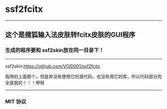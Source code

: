 # ssf2fcitx

---

## 这个是搜狐输入法皮肤转fcitx皮肤的GUI程序

### 生成的程序要和 ssf2skin放在同一目录下！

---
ssf2skin:https://github.com/VOID001/ssf2fcitx

我用的上面那个，但是并没有使用它的源代码，也没有用它的库，所以代码部分完全是我的！！！咿呀

---

### MIT 协议
